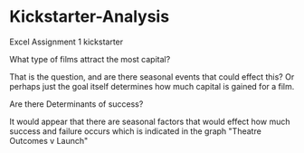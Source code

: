 # Kickstarter-Analysis
Excel Assignment 1 kickstarter


What type of films attract the most capital?
  
  That is the question, and are there seasonal events that could effect this? Or perhaps just the goal itself determines how much capital is gained for a film.
  

Are there
Determinants of success?

It would appear that there are seasonal factors that would effect how much success and failure occurs which is indicated in the graph "Theatre Outcomes v Launch" 
